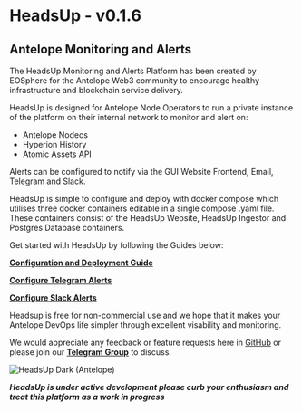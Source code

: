 # HeadsUp - v0.1.6
## Antelope Monitoring and Alerts

The HeadsUp Monitoring and Alerts Platform has been created by EOSphere for the Antelope Web3 community to encourage healthy infrastructure and blockchain service delivery.

HeadsUp is designed for Antelope Node Operators to run a private instance of the platform on their internal network to monitor and alert on:
- Antelope Nodeos
- Hyperion History
- Atomic Assets API

Alerts can be configured to notify via the GUI Website Frontend, Email, Telegram and Slack.

HeadsUp is simple to configure and deploy with docker compose which utilises three docker containers editable in a single compose .yaml file. These containers consist of the HeadsUp Website, HeadsUp Ingestor and Postgres Database containers.

Get started with HeadsUp by following the Guides below:

[**Configuration and Deployment Guide**](https://github.com/eosphere/HeadsUp-Monitoring-Alerts/blob/main/config-deploy-guide.md)

[**Configure Telegram Alerts**](https://github.com/eosphere/HeadsUp-Monitoring-Alerts/blob/main/config-telegram-alerts-guide.md)

[**Configure Slack Alerts**](https://github.com/eosphere/HeadsUp-Monitoring-Alerts/blob/main/config-slack-alerts-guide.md)

Headsup is free for non-commercial use and we hope that it makes your Antelope DevOps life simpler through excellent visability and monitoring.

We would appreciate any feedback or feature requests here in [GitHub](https://github.com/eosphere/HeadsUp-Monitoring-Alerts/issues) or please join our [**Telegram Group**](https://t.me/headsup_monitoring_alerts) to discuss.

![HeadsUp Dark (Antelope)](https://user-images.githubusercontent.com/12730423/195970039-d611aa47-4471-4807-9969-724666c6d64e.jpg)

 _**HeadsUp is under active development please curb your enthusiasm and treat this platform as a work in progress**_
